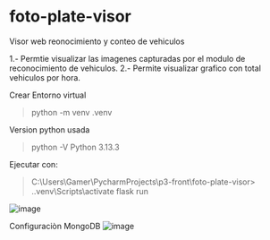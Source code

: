 # foto-plate-visor
Visor web reonocimiento y conteo de vehiculos

1.- Permtie visualizar las imagenes capturadas por el modulo de reconocimiento de vehiculos.
2.- Permite visualizar grafico con total vehiculos por hora.

Crear Entorno virtual 
> python -m venv .venv

Version python usada
>python -V
  Python 3.13.3

Ejecutar con:
> C:\Users\Gamer\PycharmProjects\p3-front\foto-plate-visor> .\.venv\Scripts\activate
> flask run


![image](https://github.com/user-attachments/assets/862139ad-e256-466a-9a32-64f3aa4bb804)


Configuraciòn MongoDB
![image](https://github.com/user-attachments/assets/f1ee4637-a657-4015-ab48-7a056a06acef)

